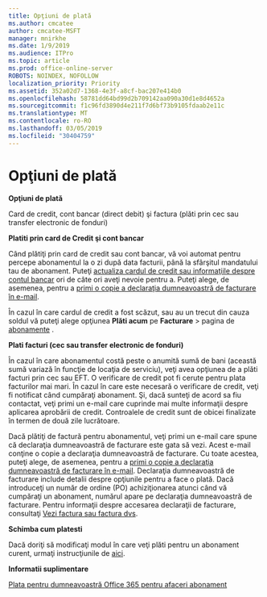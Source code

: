 ```yaml
---
title: Opţiuni de plată
ms.author: cmcatee
author: cmcatee-MSFT
manager: mnirkhe
ms.date: 1/9/2019
ms.audience: ITPro
ms.topic: article
ms.prod: office-online-server
ROBOTS: NOINDEX, NOFOLLOW
localization_priority: Priority
ms.assetid: 352a02d7-1368-4e3f-a8cf-bac207e414b0
ms.openlocfilehash: 58781dd64bd99d2b709142aa090a30d1e8d4652a
ms.sourcegitcommit: f1c96fd3890d4e211f7d6bf73b9105fdaab2e11c
ms.translationtype: MT
ms.contentlocale: ro-RO
ms.lasthandoff: 03/05/2019
ms.locfileid: "30404759"
---
```

# <a name="payment-options"></a>Opţiuni de plată

 **Opţiuni de plată**
  
Card de credit, cont bancar (direct debit) şi factura (plăti prin cec sau transfer electronic de fonduri)
  
 **Platiti prin card de Credit şi cont bancar**
  
Când plătiţi prin card de credit sau cont bancar, vă voi automat pentru percepe abonamentul la o zi după data facturii, până la sfârşitul mandatului tau de abonament. Puteţi [actualiza cardul de credit sau informaţiile despre contul bancar](https://docs.microsoft.com/office365/admin/subscriptions-and-billing/add-update-or-remove-credit-card-or-bank-account?view=o365-worldwide) ori de câte ori aveţi nevoie pentru a. Puteţi alege, de asemenea, pentru a [primi o copie a declaraţia dumneavoastră de facturare în e-mail](https://docs.microsoft.com/office365/admin/subscriptions-and-billing/pay-for-your-subscription?view=o365-worldwide#receive-a-copy-of-your-billing-statement-in-email).
  
În cazul în care cardul de credit a fost scăzut, sau au un trecut din cauza soldul vă puteţi alege opţiunea **Plăti acum** pe **Facturare** \> pagina de [abonamente](https://portal.office.com/adminportal/home#/subscriptions) . 
  
 **Plati facturi (cec sau transfer electronic de fonduri)**
  
În cazul în care abonamentul costă peste o anumită sumă de bani (această sumă variază în funcţie de locaţia de serviciu), veţi avea opţiunea de a plăti facturi prin cec sau EFT. O verificare de credit pot fi cerute pentru plata facturilor mai mari. În cazul în care este necesară o verificare de credit, veţi fi notificat când cumpăraţi abonament. Şi, dacă sunteţi de acord sa fiu contactat, veţi primi un e-mail care cuprinde mai multe informaţii despre aplicarea aprobării de credit. Controalele de credit sunt de obicei finalizate în termen de două zile lucrătoare.
  
Dacă plătiţi de factură pentru abonamentul, veţi primi un e-mail care spune că declaraţia dumneavoastră de facturare este gata să vezi. Acest e-mail conţine o copie a declaraţia dumneavoastră de facturare. Cu toate acestea, puteţi alege, de asemenea, pentru a [primi o copie a declaraţia dumneavoastră de facturare în e-mail](https://docs.microsoft.com/office365/admin/subscriptions-and-billing/pay-for-your-subscription?view=o365-worldwide#receive-a-copy-of-your-billing-statement-in-email). Declaraţia dumneavoastră de facturare include detalii despre opţiunile pentru a face o plată. Dacă introduceţi un număr de ordine (PO) achiziţionarea atunci când vă cumpăraţi un abonament, numărul apare pe declaraţia dumneavoastră de facturare. Pentru informaţii despre accesarea declaraţii de facturare, consultaţi [Vezi factura sau factura dvs](https://docs.microsoft.com/office365/admin/subscriptions-and-billing/view-your-bill-or-invoice?view=o365-worldwide).
  
 **Schimba cum platesti**
  
Dacă doriţi să modificaţi modul în care veţi plăti pentru un abonament curent, urmaţi instrucţiunile de [aici](https://docs.microsoft.com/office365/admin/subscriptions-and-billing/change-payment-method?view=o365-worldwide).
  
 **Informatii suplimentare**
  
[Plata pentru dumneavoastră Office 365 pentru afaceri abonament](https://docs.microsoft.com/office365/admin/subscriptions-and-billing/pay-for-your-subscription?view=o365-worldwide)
  

